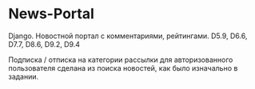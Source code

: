 # News-Portal

Django. Новостной портал с комментариями, рейтингами.
D5.9, D6.6, D7.7, D8.6, D9.2, D9.4

Подписка / отписка на категории рассылки для авторизованного пользователя
сделана из поиска новостей, как было изначально в задании.